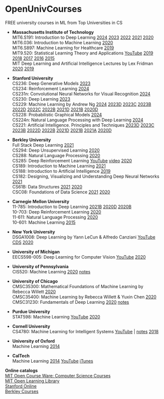 # OpenUnivCourses
FREE university courses in ML from Top Universities in CS

* **Massachusetts Institute of Technology**  
  MIT6.S191: Introduction to Deep Learning
    [2024](http://introtodeeplearning.com/)
    [2023](http://introtodeeplearning.com/2023/index.html)
    [2022](http://introtodeeplearning.com/2022/index.html)
    [2021](http://introtodeeplearning.com/2021/index.html)
    [2020](http://introtodeeplearning.com/2020/index.html)  
  MIT6.036: Introduction to Machine Learning
    [2020](https://ocw.mit.edu/courses/electrical-engineering-and-computer-science/6-036-introduction-to-machine-learning-fall-2020/)  
  MIT6.S897: Machine Learning for Healthcare
    [2019](https://ocw.mit.edu/courses/electrical-engineering-and-computer-science/6-s897-machine-learning-for-healthcare-spring-2019/)  
  MIT9.520: Statistical Learning Theory and Applications [YouTube](https://www.youtube.com/playlist?list=PLyGKBDfnk-iB4Xz_EAJNEgGF5I-6OzRNI)
    [2019](http://www.mit.edu/~9.520/fall19/)
    [2018](http://www.mit.edu/~9.520/fall18/)
    [2017](http://www.mit.edu/~9.520/fall17/)
    [2016](http://www.mit.edu/~9.520/fall16/)
    [2015](http://www.mit.edu/~9.520/fall15/)  
  MIT Deep Learning and Artificial Intelligence Lectures by Lex Fridman
   [2020](https://deeplearning.mit.edu/)
   [2019](https://deeplearning.mit.edu/) 

* **Stanford University**  
  CS236: Deep Generative Models [2023](https://deepgenerativemodels.github.io/)  
  CS234: Reinforcement Learning [2024](http://web.stanford.edu/class/cs234/index.html)  
  CS231n: Convolutional Neural Networks for Visual Recognition [2024](http://cs231n.stanford.edu/)  
  CS230: Deep Learning [2023](https://cs230.stanford.edu/)  
  CS229: Machine Learning by Andrew Ng
    [2024](http://cs229.stanford.edu/)
    [2023D](https://cs229.stanford.edu/index.html-backup-fall23)
    [2023C](https://cs229.stanford.edu/index.html-backup-summer23)
    [2023B](https://cs229.stanford.edu/2023_index.html)
    [2022D](https://cs229.stanford.edu/syllabus-fall2022.html)
    [2022C](https://cs229.stanford.edu/index-sum22.html)
    [2022B](https://cs229.stanford.edu/syllabus-spring2022.html)
    [2021D](https://cs229.stanford.edu/syllabus-fall2021.html)
    [2021B](https://cs229.stanford.edu/syllabus-spring2021.html)
    [2020D](https://cs229.stanford.edu/syllabus-fall2020.html)  
  CS228: Probabilistic Graphical Models
    [2024](https://cs228.stanford.edu/)  
  CS224n: Natural Language Processing with Deep Learning
    [2024](http://web.stanford.edu/class/cs224n/)  
  CS221: Artificial Intelligence. Principles and Techniques
    [2023D](https://stanford-cs221.github.io/autumn2023/)
    [2023C](https://stanford-cs221.github.io/summer2023/)
    [2023B](https://stanford-cs221.github.io/spring2023/)
    [2022D](https://stanford-cs221.github.io/autumn2022/)
    [2022B](https://stanford-cs221.github.io/spring2022/)
    [2021D](https://stanford-cs221.github.io/autumn2021/)
    [2021B](https://stanford-cs221.github.io/spring2021/)
    [2021A](https://stanford-cs221.github.io/winter2021/)
    [2020D](https://stanford-cs221.github.io/autumn2020/)  

* **Berkley University**  
  Full Stack Deep Learning [2021](https://fullstackdeeplearning.com/spring2021/)  
  CS294: Deep Unsupervised Learning [2020](https://sites.google.com/view/berkeley-cs294-158-sp20/home)  
  CS288: Natural Language Processing [2020](https://cal-cs288.github.io/sp20/)  
  CS285: Deep Reinforcement Learning [YouTube](https://www.youtube.com/playlist?list=PL_iWQOsE6TfURIIhCrlt-wj9ByIVpbfGc) [video](https://www.youtube.com/playlist?list=PLkFD6_40KJIwhWJpGazJ9VSj9CFMkb79A) [2020](http://rail.eecs.berkeley.edu/deeprlcourse/)  
  CS189: Introduction to Machine Learning [2021](https://www.eecs189.org/)  
  CS188: Introduction to Artificial Intelligence [2019](https://inst.eecs.berkeley.edu/~cs188/sp19/)  
  CS182: Designing, Visualizing and Understanding Deep Neural Networks [2021](https://cs182sp21.github.io/)  
  CS61B: Data Structures
    [2021](https://sp21.datastructur.es/)
    [2020](https://fa20.datastructur.es/)  
  CSC08: Foundations of Data Science
    [2021](http://data8.org/sp21/)
    [2020](http://data8.org/fa20/)  
  
  

* **Carnegie Mellon University**  
  11-785: Introduction to Deep Learning
    [2021B](http://deeplearning.cs.cmu.edu/S21/index.html)
    [2020D](http://deeplearning.cs.cmu.edu/F20/index.html)
    [2020B](http://deeplearning.cs.cmu.edu/S20/index.html)  
  10-703: Deep Reinforcement Learning [2020](https://cmudeeprl.github.io/703website/)  
  11-611: Natural Language Processing [2020](http://demo.clab.cs.cmu.edu/NLP/)  
  10-601: Machine Learning [2015](http://www.cs.cmu.edu/~ninamf/courses/601sp15/lectures.shtml)  

* **New York University**   
  DSGA1008: Deep Learning by Yann LeCun & Alfredo Canziani [YouTube](https://www.youtube.com/playlist?list=PLLHTzKZzVU9eaEyErdV26ikyolxOsz6mq) [CDS](https://cds.nyu.edu/deep-learning/) [2020](https://atcold.github.io/pytorch-Deep-Learning/)  
 
* **University of Michigan**  
  EECS598-005: Deep Learning for Computer Vision [YouTube](https://www.youtube.com/playlist?list=PL5-TkQAfAZFbzxjBHtzdVCWE0Zbhomg7r)
    [2020](https://web.eecs.umich.edu/~justincj/teaching/eecs498/FA2020/)

* **University of Pennsylvania**  
  CIS520: Machine Learning [2020](https://alliance.seas.upenn.edu/~cis520/dynamic/2020/wiki/index.php?n=Lectures.Lectures) [notes](https://alliance.seas.upenn.edu/~cis520/dynamic/2020/wiki/index.php?n=Resources.Resources)  

* **University of Chicago**  
CMSC35300: Mathematical Foundations of Machine Learning by Rebecca Willett
  [2020](https://voices.uchicago.edu/willett/teaching/mathematical-foundations-of-machine-learning-fall-2020/)  
CMSC35400: Machine Learning by Rebecca Willett & Yuxin Chen
  [2020](https://voices.uchicago.edu/machinelearning/stats37710-cmsc35400-s20/)    
CMSC31230: Fundamentals of Deep Learning [2020](https://mcallester.github.io/ttic-31230/Fall2020/) [notes](https://mcallester.github.io/ttic-31230/)  

* **Purdue University**  
  STAT598: Machine Learning [YouTube](https://nanohub.org/resources/32203)
  [2020](https://engineering.purdue.edu/ChanGroup/ECE595/video.html)

* **Cornell University**     
  CS4780: Machine Learning for Intelligent Systems [YouTube](https://www.youtube.com/playlist?list=PLl8OlHZGYOQ7bkVbuRthEsaLr7bONzbXS) | [notes](https://www.cs.cornell.edu/courses/cs4780/2018fa/lectures/)
  [2018](http://www.cs.cornell.edu/courses/cs4780/2018fa/) 

* **University of Oxford**  
  Machine Learning [2014](https://www.cs.ox.ac.uk/people/nando.defreitas/machinelearning/)

* **CalTech**  
  Machine Learning [2014](http://work.caltech.edu/lectures.html) [YouTube](https://www.youtube.com/playlist?list=PLD63A284B7615313A) [iTunes](https://itunes.apple.com/us/course/machine-learning/id515364596)   


**Online catalogs**   
[MIT Open Course Ware: Computer Science Courses](https://ocw.mit.edu/courses/electrical-engineering-and-computer-science/)    
[MIT Open Learning Library](https://openlearning.mit.edu/courses-programs/open-learning-library)  
[Stanford Online](https://online.stanford.edu/search-catalog)   
[Berkley Courses](https://www2.eecs.berkeley.edu/Courses/CS/)  
